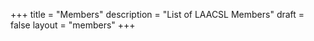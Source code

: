 +++
title = "Members"
description = "List of LAACSL Members"
draft = false
layout = "members"
+++


